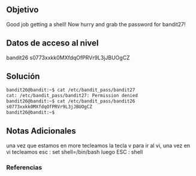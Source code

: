 ## Objetivo 
Good job getting a shell! Now hurry and grab the password for bandit27!
## Datos de acceso al nivel 
bandit26
s0773xxkk0MXfdqOfPRVr9L3jJBUOgCZ
## Solución  
```bash
bandit26@bandit:~$ cat /etc/bandit_pass/bandit27
cat: /etc/bandit_pass/bandit27: Permission denied
bandit26@bandit:~$ cat /etc/bandit_pass/bandit26
s0773xxkk0MXfdqOfPRVr9L3jJBUOgCZ
bandit26@bandit:~$
```

## Notas Adicionales 
una vez que estamos en more tecleamos la tecla v para ir al vi, una vez en vi tecleamos esc : set shell=/bin/bash luego ESC : shell

### Referencias

